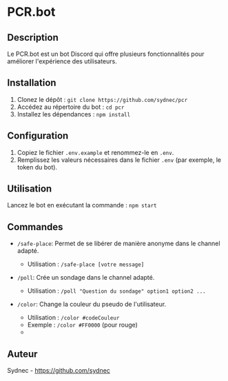 # PCR.bot

## Description
Le PCR.bot est un bot Discord qui offre plusieurs fonctionnalités pour améliorer l'expérience des utilisateurs.

## Installation
1. Clonez le dépôt : `git clone https://github.com/sydnec/pcr`
2. Accédez au répertoire du bot : `cd pcr`
3. Installez les dépendances : `npm install`

## Configuration
1. Copiez le fichier `.env.example` et renommez-le en `.env`.
2. Remplissez les valeurs nécessaires dans le fichier `.env` (par exemple, le token du bot).

## Utilisation
Lancez le bot en exécutant la commande : `npm start`

## Commandes

- `/safe-place`: Permet de se libérer de manière anonyme dans le channel adapté.
  - Utilisation : `/safe-place [votre message]`

- `/poll`: Crée un sondage dans le channel adapté.
  - Utilisation : `/poll "Question du sondage" option1 option2 ...`

- `/color`: Change la couleur du pseudo de l'utilisateur.
  - Utilisation : `/color #codeCouleur`
  - Exemple : `/color #FF0000` (pour rouge)
  - 
## Auteur
Sydnec - https://github.com/sydnec
